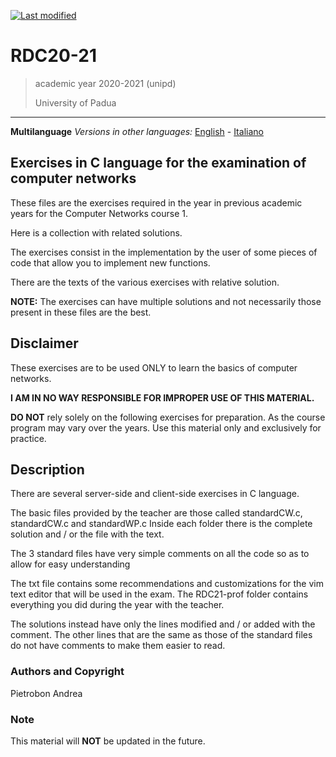 [![Last modified](https://img.shields.io/badge/Last%20modified-10--Aug--2021-red)](https://github.com/Piero24/F.SW16-17)
# RDC20-21

> academic year 2020-2021 (unipd)
> 
> University of Padua

---
**Multilanguage**
*Versions in other languages:* [English](https://github.com/Piero24/RDC20-21/blob/main/README-EN.md) - [Italiano](https://github.com/Piero24/RDC20-21/blob/main/README.md)


## Exercises in C language for the examination of computer networks


These files are the exercises required in the year in previous academic years for
the Computer Networks course 1.

Here is a collection with related solutions.

The exercises consist in the implementation by the user of some pieces of code
that allow you to implement new functions.

There are the texts of the various exercises with relative solution.

**NOTE:** The exercises can have multiple solutions and not necessarily those present
in these files are the best.


## Disclaimer


These exercises are to be used ONLY to learn the basics
of computer networks.


**I AM IN NO WAY RESPONSIBLE FOR IMPROPER USE OF THIS MATERIAL.**


**DO NOT** rely solely on the following exercises for preparation.
As the course program may vary over the years.
Use this material only and exclusively for practice.


## Description


There are several server-side and client-side exercises in C language.

The basic files provided by the teacher are those called standardCW.c, standardCW.c and standardWP.c Inside each folder there is the complete solution and / or the file with the text.

The 3 standard files have very simple comments on all the code so as to allow for easy understanding

The txt file contains some recommendations and customizations for the vim text editor that will be used in the exam. The RDC21-prof folder contains everything you did during the year with the teacher.

The solutions instead have only the lines modified and / or added with the comment. The other lines that are the same as those of the standard files do not have comments to make them easier to read.


### Authors and Copyright

Pietrobon Andrea

### Note

This material will **NOT** be updated in the future.
